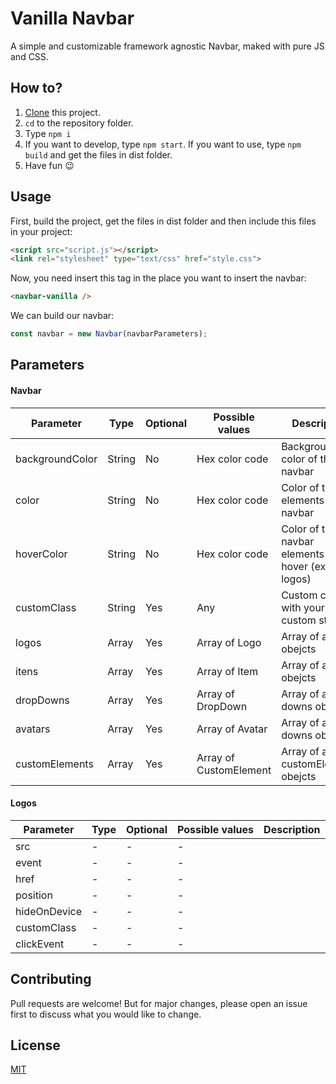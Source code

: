 # Vanilla Navbar

A simple and customizable framework agnostic Navbar, maked with pure JS and CSS.

## How to?
1. [Clone](https://help.github.com/en/github/creating-cloning-and-archiving-repositories/cloning-a-repository) this project.
2.  ``cd`` to the repository folder.
3. Type ```npm i```
4. If you want to develop, type ```npm start```. If you want to use, type ```npm build``` and get the files in dist folder.
5. Have fun :wink:


## Usage

First, build the project, get the files in dist folder and then include this files in your project:
```html
<script src="script.js"></script>
<link rel="stylesheet" type="text/css" href="style.css">
```

Now, you need insert this tag in the place you want to insert the navbar:
```html
<navbar-vanilla />
```
We can build our navbar:
```javascript
const navbar = new Navbar(navbarParameters);
```

## Parameters
#### Navbar
|Parameter|Type|Optional|Possible values|Description|
|-|-|-|-|-|
|backgroundColor|String|No|Hex color code|Background color of the navbar|
|color|String|No|Hex color code|Color of the text elements of the navbar|
|hoverColor|String|No|Hex color code|Color of the navbar elements on hover (except logos)|
|customClass|String|Yes|Any|Custom class with your custom styles|
|logos|Array|Yes|Array of Logo|Array of a logos obejcts|
|itens|Array|Yes|Array of Item|Array of a itens obejcts|
|dropDowns|Array|Yes|Array of DropDown|Array of a drop downs obejcts|
|avatars|Array|Yes|Array of Avatar|Array of a drop downs obejcts|
|customElements|Array|Yes|Array of CustomElement|Array of a customElements obejcts|
#### Logos
|Parameter|Type|Optional|Possible values|Description|
|-|-|-|-|-|
|src|-|-|-|
|event|-|-|-|
|href|-|-|-|
|position|-|-|-|
|hideOnDevice|-|-|-|
|customClass|-|-|-|
|clickEvent|-|-|-|

## Contributing
Pull requests are welcome! But for major changes, please open an issue first to discuss what you would like to change.

## License
[MIT](https://choosealicense.com/licenses/mit/)